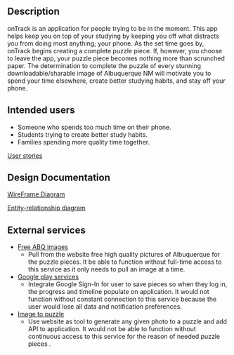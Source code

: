 ## Description
onTrack is an application for people trying to be in the moment. This app helps keep you on top of your studying by keeping you off what distracts you from doing most anything; your phone. As the set time goes by, onTrack begins creating a complete puzzle piece. If, however, you choose to leave the app, your puzzle piece becomes nothing more than scrunched paper. The determination to complete the puzzle of every stunning downloadable/sharable image of Albuquerque NM will motivate you to spend your time elsewhere, create better studying habits, and stay off your phone.

## Intended users
* Someone who spends too much time on their phone.
* Students trying to create better study habits.
* Families spending more quality time together.

[User stories](user-stories.md)

## Design Documentation
[WireFrame Diagram](wireframe.md)

[Entity-relationship diagram](erd.md)

## External services
* [Free ABQ images](https://freeabqimages.com)
    * Pull from the website free high quality pictures of Albuquerque for the puzzle pieces. It be able to function without full-time access to this service as it only needs to pull an image at a time.
* [Google play services](https://developers.google.com/identity/sign-in/web/sign-in)
    * Integrate Google Sign-In for user to save pieces so when they log in, the progress and timeline populate on application. It would not function without constant connection to this service because the user would lose all data and notification preferences.
* [Image to puzzle](https://www.jigsawplanet.com/api/oembed/doc)
    * Use website as tool to generate any given photo to a puzzle and add API to application. It would not be able to function without continuous access to this service for the reason of needed puzzle pieces . 